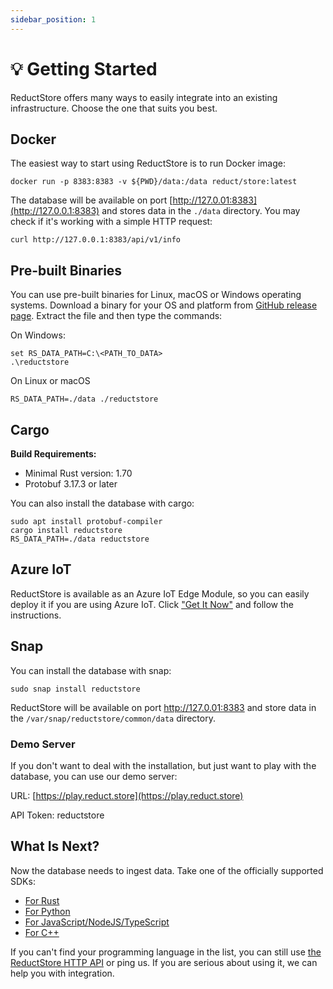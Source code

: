 ```yaml
---
sidebar_position: 1
---
```


# 💡 Getting Started

ReductStore offers many ways to easily integrate into an existing infrastructure. Choose the one that suits you best.

## Docker

The easiest way to start using ReductStore is to run Docker image:

```
docker run -p 8383:8383 -v ${PWD}/data:/data reduct/store:latest
```

The database will be available on port [http://127.0.01:8383](http://127.0.0.1:8383) and stores data in the `./data` directory. You may check if it's working with a simple HTTP request:

```
curl http://127.0.0.1:8383/api/v1/info
```

## Pre-built Binaries

You can use pre-built binaries for Linux, macOS or Windows operating systems. Download a binary for your OS and platform from [GitHub release page](https://github.com/reductstore/reductstore/releases/latest).  Extract the file and then type the commands:

On Windows:

```
set RS_DATA_PATH=C:\<PATH_TO_DATA>
.\reductstore
```

On Linux or macOS

```
RS_DATA_PATH=./data ./reductstore
```

## Cargo

**Build Requirements:**

* Minimal Rust version: 1.70
* Protobuf 3.17.3 or later

You can also install the database with cargo:

```
sudo apt install protobuf-compiler
cargo install reductstore
RS_DATA_PATH=./data reductstore
```

## Azure IoT

ReductStore is available as an Azure IoT Edge Module, so you can easily deploy it if you are using Azure IoT. Click ["Get It Now"](https://azuremarketplace.microsoft.com/en-us/marketplace/apps/reductstorellc1689939980623.reductstore?tab=Overview) and follow the instructions.

## Snap

You can install the database with snap:

```
sudo snap install reductstore
```

ReductStore will be available on port http://127.0.01:8383 and store data in the `/var/snap/reductstore/common/data` directory.

### Demo Server

If you don't want to deal with the installation, but just want to play with the database, you can use our demo server:

URL: [https://play.reduct.store](https://play.reduct.store)

API Token: reductstore

## What Is Next?

Now the database needs to ingest data. Take one of the officially supported SDKs:

* [For Rust](https://docs.rs/crate/reduct-rs/latest)
* [For Python](https://py.reduct.store/en/latest/)
* [For JavaScript/NodeJS/TypeScript](https://js.reduct.store/en/latest/)
* [For C++](https://cpp.reduct.store)

If you can't find your programming language in the list, you can still use [the ReductStore HTTP API](http-api/) or ping us. If you are serious about using it, we can help you with integration.

